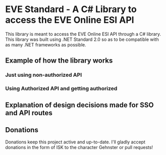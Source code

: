 # EVE Standard - A C# Library to access the EVE Online ESI API

This library is meant to access the EVE Online ESI API through a C# library. This library was built using .NET Standard 2.0 so as to be compatible with as many .NET frameworks as possible.

## Example of how the library works
### Just using non-authorized API
### Using Authorized API and getting authorized
## Explanation of design decisions made for SSO and API routes
## Donations
Donations keep this project active and up-to-date. I'll gladly accept donations in the form of ISK to the character Gehnster or pull requests!